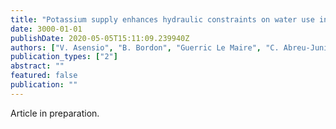```yaml
---
title: "Potassium supply enhances hydraulic constraints on water use in eucalyptus trees."
date: 3000-01-01
publishDate: 2020-05-05T15:11:09.239940Z
authors: ["V. Asensio", "B. Bordon", "Guerric Le Maire", "C. Abreu-Junior", "Patricia Battie Laclau", "Jean-Pierre Bouillet", "Jean-Christophe Domec", "Amandine Germon", "José Leonardo M. Gonçalves", "JC de Deus Junior", "Yann Nouvellon", "Agnès Robin", "Juan Sinforiano Delgado-Rojas", "Joannès Guillemot"]
publication_types: ["2"]
abstract: ""
featured: false
publication: ""
---
```

Article in preparation.
